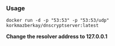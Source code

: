 ### Usage
````
docker run -d -p "53:53" -p "53:53/udp" korkmazberkay/dnscryptserver:latest
````
**Change the resolver address to 127.0.0.1**

